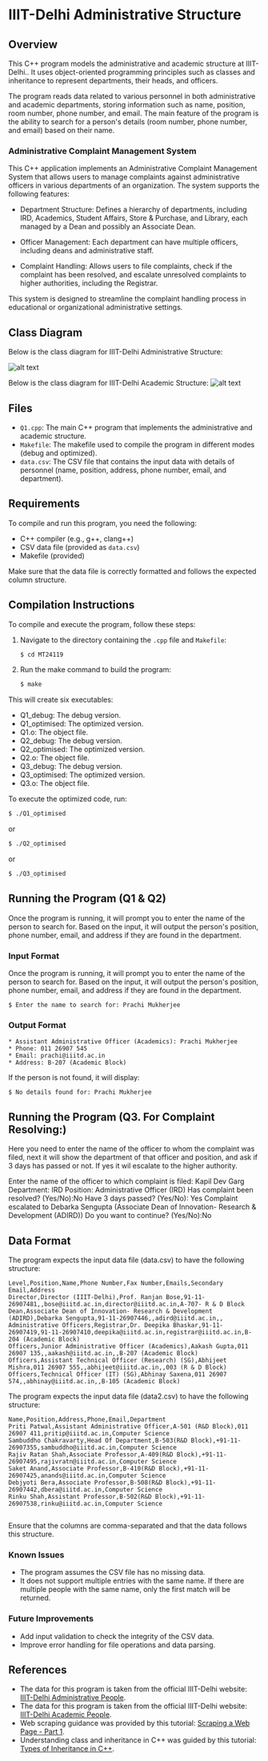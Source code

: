 # IIIT-Delhi Administrative Structure
## Overview

This C++ program models the administrative and academic structure at IIIT-Delhi.. It uses object-oriented programming principles such as classes and inheritance to represent departments, their heads, and officers.

The program reads data related to various personnel in both administrative and academic departments, storing information such as name, position, room number, phone number, and email. The main feature of the program is the ability to search for a person's details (room number, phone number, and email) based on their name.

### Administrative Complaint Management System
This C++ application implements an Administrative Complaint Management System that allows users to manage complaints against administrative officers in various departments of an organization. The system supports the following features:

* Department Structure: Defines a hierarchy of departments, including IRD, Academics, Student Affairs, Store & Purchase, and Library, each managed by a Dean and possibly an Associate Dean.
  
* Officer Management: Each department can have multiple officers, including deans and administrative staff.
  
* Complaint Handling: Allows users to file complaints, check if the complaint has been resolved, and escalate unresolved complaints to higher authorities, including the Registrar.

This system is designed to streamline the complaint handling process in educational or organizational administrative settings.

## Class Diagram

Below is the class diagram for IIIT-Delhi Administrative Structure:

![alt text](assets/Class_Diagram.png)

Below is the class diagram for IIIT-Delhi Academic Structure:
![alt text](assets/Class_Diagram_2.png)

## Files

- `Q1.cpp`: The main C++ program that implements the administrative and academic structure.
- `Makefile`: The makefile used to compile the program in different modes (debug and optimized).
- `data.csv`: The CSV file that contains the input data with details of personnel (name, position, address, phone number, email, and department).

## Requirements

To compile and run this program, you need the following:
- C++ compiler (e.g., g++, clang++)
- CSV data file (provided as `data.csv`)
- Makefile (provided)

Make sure that the data file is correctly formatted and follows the expected column structure.

## Compilation Instructions

To compile and execute the program, follow these steps:

1. Navigate to the directory containing the `.cpp` file and `Makefile`:
   
   ```sh
   $ cd MT24119
   ```
2. Run the make command to build the program:
    ```sh
    $ make
    ```
This will create six executables:

- Q1_debug: The debug version.
- Q1_optimised: The optimized version.
- Q1.o: The object file.
- Q2_debug: The debug version.
- Q2_optimised: The optimized version.
- Q2.o: The object file.
- Q3_debug: The debug version.
- Q3_optimised: The optimized version.
- Q3.o: The object file.
  
To execute the optimized code, run:
   ```sh
   $ ./Q1_optimised
   ```
or
   ```sh
   $ ./Q2_optimised
   ```
 or
 ```sh
 $ ./Q3_optimised
 ```

## Running the Program (Q1 & Q2)

Once the program is running, it will prompt you to enter the name of the person to search for. Based on the input, it will output the person's position, phone number, email, and address if they are found in the department.


### Input Format

Once the program is running, it will prompt you to enter the name of the person to search for. Based on the input, it will output the person's position, phone number, email, and address if they are found in the department.

   ```
   $ Enter the name to search for: Prachi Mukherjee
   ```

### Output Format

   ```
   * Assistant Administrative Officer (Academics): Prachi Mukherjee
   * Phone: 011 26907 545
   * Email: prachi@iiitd.ac.in
   * Address: B-207 (Academic Block)
   ```

If the person is not found, it will display:

   ```
   $ No details found for: Prachi Mukherjee
   ```

## Running the Program (Q3. For Complaint Resolving:)

Here you need to enter the name of the officer to whom the complaint was filed, next it will show the department of that officer and position, and ask if 3 days has passed or not.
If yes it wil escalate to the higher authority.

Enter the name of the officer to which complaint is filed: Kapil Dev Garg
Department: IRD
Position: Administrative Officer (IRD)
Has complaint been resolved? (Yes/No):No
Have 3 days passed? (Yes/No): Yes
Complaint escalated to Debarka Sengupta (Associate Dean of Innovation- Research & Development (ADIRD))
Do you want to continue? (Yes/No):No

## Data Format

The program expects the input data file (data.csv) to have the following structure:

```
Level,Position,Name,Phone Number,Fax Number,Emails,Secondary Email,Address
Director,Director (IIIT-Delhi),Prof. Ranjan Bose,91-11-26907481,,bose@iiitd.ac.in,director@iiitd.ac.in,A-707- R & D Block
Dean,Associate Dean of Innovation- Research & Development (ADIRD),Debarka Sengupta,91-11-26907446,,adird@iiitd.ac.in,,
Administrative Officers,Registrar,Dr. Deepika Bhaskar,91-11-26907419,91-11-26907410,deepika@iiitd.ac.in,registrar@iiitd.ac.in,B-204 (Academic Block)
Officers,Junior Administrative Officer (Academics),Aakash Gupta,011 26907 135,,aakash@iiitd.ac.in,,B-207 (Academic Block)
Officers,Assistant Technical Officer (Research) (SG),Abhijeet Mishra,011 26907 555,,abhijeet@iiitd.ac.in,,003 (R & D Block)
Officers,Technical Officer (IT) (SG),Abhinay Saxena,011 26907 574,,abhinay@iiitd.ac.in,,B-105 (Academic Block)

```

The program expects the input data file (data2.csv) to have the following structure:

```
Name,Position,Address,Phone,Email,Department
Priti Patwal,Assistant Administrative Officer,A-501 (R&D Block),011 26907 411,pritip@iiitd.ac.in,Computer Science
Sambuddho Chakravarty,Head Of Department,B-503(R&D Block),+91-11-26907355,sambuddho@iiitd.ac.in,Computer Science
Rajiv Ratan Shah,Associate Professor,A-409(R&D Block),+91-11-26907495,rajivratn@iiitd.ac.in,Computer Science
Saket Anand,Associate Professor,B-410(R&D Block),+91-11-26907425,anands@iiitd.ac.in,Computer Science
Debjyoti Bera,Associate Professor,B-508(R&D Block),+91-11-26907442,dbera@iiitd.ac.in,Computer Science
Rinku Shah,Assistant Professor,B-502(R&D Block),+91-11-26907538,rinku@iiitd.ac.in,Computer Science


```

Ensure that the columns are comma-separated and that the data follows this structure.


### Known Issues
- The program assumes the CSV file has no missing data.
- It does not support multiple entries with the same name. If there are multiple people with the same name, only the first match will be returned.

### Future Improvements

- Add input validation to check the integrity of the CSV data.
- Improve error handling for file operations and data parsing.

## References

* The data for this program is taken from the official IIIT-Delhi website: [IIIT-Delhi Administrative People](https://www.iiitd.ac.in/people/administration).
* The data for this program is taken from the official IIIT-Delhi website: [IIIT-Delhi Academic People](https://cse.iiitd.ac.in/people/faculty/).
* Web scraping guidance was provided by this tutorial: [Scraping a Web Page - Part 1](https://www.thedataschool.co.uk/conrad-wilson/scraping-a-web-page-part-1-inspecting-the-html/).
* Understanding class and inheritance in C++ was guided by this tutorial: [Types of Inheritance in C++](https://www.simplilearn.com/tutorials/cpp-tutorial/types-of-inheritance-in-cpp).


